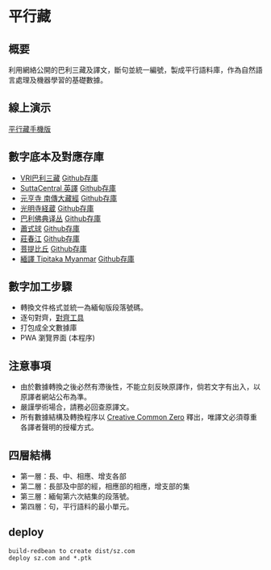# 平行藏

## 概要
利用網絡公開的巴利三藏及譯文，斷句並統一編號，製成平行語料庫，作為自然語言處理及機器學習的基礎數據。

## 線上演示
[平行藏手機版](https://nissaya.cn/sz/)

## 數字底本及對應存庫
- [VRI巴利三藏](https://tipitaka.org/)  [Github存庫](https://github.com/accelon/cs)
- [SuttaCentral 英譯](https://suttacentral.net)  [Github存庫](https://github.com/accelon/sc)
- [元亨寺 南傳大藏經](https://www.cbeta.org) [Github存庫](https://github.com/accelon/cb-n)
- [光明寺経蔵](https://komyojikyozo.web.fc2.com/) [Github存庫](https://github.com/accelon/kmj)
- [巴利佛典译丛](https://github.com/sutra-mobi/nikaya/tree/master/hzfxy) [Github存庫](https://github.com/accelon/sutra-mobi)
- [蕭式球](http://www.earlybuddhism.org.hk/?wp=3.1) [Github存庫](https://github.com/accelon/xsq)
- [莊春江](https://agama.buddhason.org/) [Github存庫](https://github.com/accelon/ccc)
- [菩提比丘](https://wisdomexperience.org/) [Github存庫](https://github.com/accelon/bb)
- [緬譯 Tipitaka Myanmar](https://play.google.com/store/apps/details?id=mm.pndaza.tipitakamyanmar) [Github存庫](https://github.com/accelon/cs-mm)

## 數字加工步驟
- 轉換文件格式並統一為緬甸版段落號碼。
- 逐句對齊，[對齊工具](https://accelon.github.io/aligner)
- 打包成全文數據庫
- PWA 瀏覽界面 (本程序)

## 注意事項
- 由於數據轉換之後必然有滯後性，不能立刻反映原譯作，倘若文字有出入，以原譯者網站公布為準。
- 嚴謹學術場合，請務必回查原譯文。
- 所有數據結構及轉換程序以 [Creative Common Zero](https://creativecommons.org/publicdomain/zero/1.0/deed.zh) 釋出，唯譯文必須尊重各譯者聲明的授權方式。

## 四層結構
- 第一層：長、中、相應、增支各部
- 第二層：長部及中部的經，相應部的相應，增支部的集
- 第三層：緬甸第六次結集的段落號。
- 第四層：句，平行語料的最小單元。


## deploy
    build-redbean to create dist/sz.com
    deploy sz.com and *.ptk